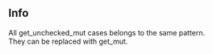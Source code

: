 ## Info
All get_unchecked_mut cases belongs to the same pattern.  
They can be replaced with get_mut. 
